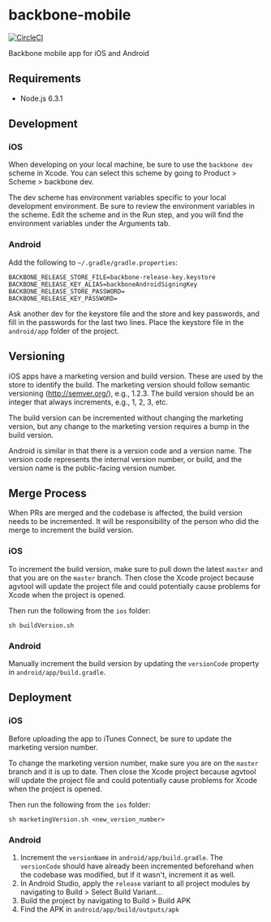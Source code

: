 # backbone-mobile
[![CircleCI](https://circleci.com/gh/backbonelabs/backbone-mobile/tree/master.svg?style=shield&circle-token=d4a87a1dbce0b07de3208d856f8e87a7e71180fe)](https://circleci.com/gh/backbonelabs/backbone-mobile/tree/master)

Backbone mobile app for iOS and Android

## Requirements

- Node.js 6.3.1

## Development

### iOS

When developing on your local machine, be sure to use the `backbone dev` scheme in Xcode. You can select this scheme by going to Product > Scheme > backbone dev.

The dev scheme has environment variables specific to your local development environment. Be sure to review the environment variables in the scheme. Edit the scheme and in the Run step, and you will find the environment variables under the Arguments tab.

### Android

Add the following to `~/.gradle/gradle.properties`:

```
BACKBONE_RELEASE_STORE_FILE=backbone-release-key.keystore
BACKBONE_RELEASE_KEY_ALIAS=backboneAndroidSigningKey
BACKBONE_RELEASE_STORE_PASSWORD=
BACKBONE_RELEASE_KEY_PASSWORD=
```

Ask another dev for the keystore file and the store and key passwords, and fill in the passwords for the last two lines. Place the keystore file in the `android/app` folder of the project.

## Versioning

iOS apps have a marketing version and build version. These are used by the store to identify the build. The marketing version should follow semantic versioning (http://semver.org/), e.g., 1.2.3. The build version should be an integer that always increments, e.g., 1, 2, 3, etc.

The build version can be incremented without changing the marketing version, but any change to the marketing version requires a bump in the build version.

Android is similar in that there is a version code and a version name. The version code represents the internal version number, or build, and the version name is the public-facing version number.

## Merge Process

When PRs are merged and the codebase is affected, the build version needs to be incremented. It will be responsibility of the person who did the merge to increment the build version.

### iOS

To increment the build version, make sure to pull down the latest `master` and that you are on the `master` branch. Then close the Xcode project because agvtool will update the project file and could potentially cause problems for Xcode when the project is opened.

Then run the following from the `ios` folder:

```
sh buildVersion.sh
```

### Android

Manually increment the build version by updating the `versionCode` property in `android/app/build.gradle`.

## Deployment

### iOS

Before uploading the app to iTunes Connect, be sure to update the marketing version number.

To change the marketing version number, make sure you are on the `master` branch and it is up to date. Then close the Xcode project because agvtool will update the project file and could potentially cause problems for Xcode when the project is opened.

Then run the following from the `ios` folder:

```
sh marketingVersion.sh <new_version_number>
```

### Android

1. Increment the `versionName` in `android/app/build.gradle`. The `versionCode` should have already been incremented beforehand when the codebase was modified, but if it wasn't, increment it as well.
2. In Android Studio, apply the `release` variant to all project modules by navigating to Build > Select Build Variant...
3. Build the project by navigating to Build > Build APK
4. Find the APK in `android/app/build/outputs/apk`
